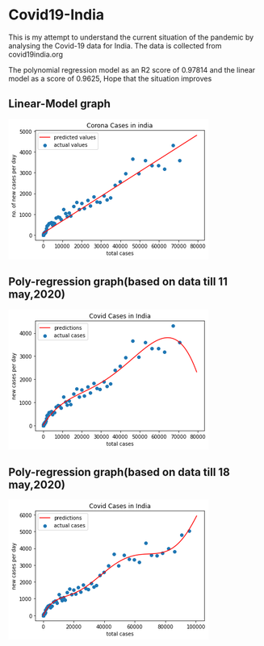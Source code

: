 # Covid19-India
This is my attempt to understand the current situation of the pandemic by analysing the Covid-19 data for India.
The data is collected from covid19india.org

The polynomial regression model as an R2 score of 0.97814 and the linear model as a score of 0.9625,
Hope that the situation improves
 ## Linear-Model graph
 ![](linear-graph.png)
 
 ## Poly-regression graph(based on data till 11 may,2020)
 ![](poly-graph.png)
 
 ## Poly-regression graph(based on data till 18 may,2020)
 ![](poly-graph(2).png)
